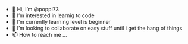 - 👋 Hi, I’m @poppi73
- 👀 I’m interested in learnig to code
- 🌱 I’m currently learning level is beginner
- 💞️ I’m looking to collaborate on easy stuff until i get the hang of things
- 📫 How to reach me ...

<!---
poppi73/poppi73 is a ✨ special ✨ repository because its `README.md` (this file) appears on your GitHub profile.
You can click the Preview link to take a look at your changes.
--->
